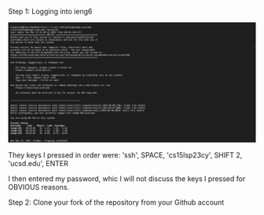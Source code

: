Step 1: Logging into ieng6

![Image](img40.png)

They keys I pressed in order were: 'ssh', SPACE, 'cs15lsp23cy', SHIFT 2, 'ucsd.edu', ENTER

I then entered my password, whic I will not discuss the keys I pressed for OBVIOUS reasons. 

Step 2: Clone your fork of the repository from your Github account

